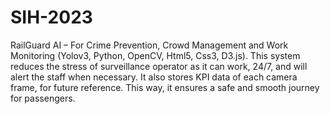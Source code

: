 # SIH-2023

RailGuard AI – For Crime Prevention, Crowd Management and Work Monitoring (Yolov3, Python, OpenCV, Html5, Css3, D3.js). This system reduces the stress of surveillance operator as it can work, 24/7, and will alert the staff when necessary. It also stores KPI data of each camera frame, for future reference. This way, it ensures a safe and smooth journey for passengers. 
